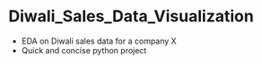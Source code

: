 # Diwali_Sales_Data_Visualization
- EDA on Diwali sales data for a company X
- Quick and concise python project
